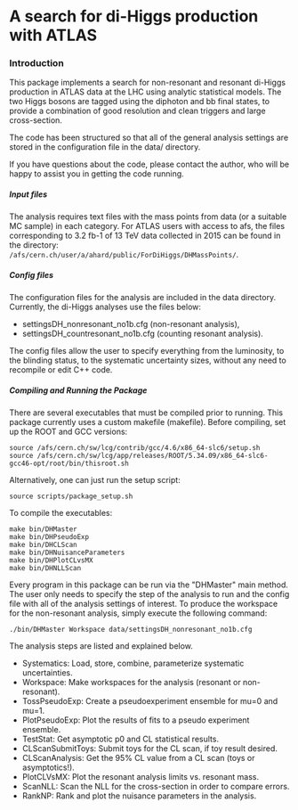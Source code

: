 # A search for di-Higgs production with ATLAS

### Introduction
This package implements a search for non-resonant and resonant di-Higgs
production in ATLAS data at the LHC using analytic statistical models. The two
Higgs bosons are tagged using the diphoton and bb final states, to provide 
a combination of good resolution and clean triggers and large cross-section. 

The code has been structured so that all of the general analysis settings are 
stored in the configuration file in the data/ directory.

If you have questions about the code, please contact the author, who will be 
happy to assist you in getting the code running.

##### Input files

The analysis requires text files with the mass points from data (or a suitable 
MC sample) in each category. For ATLAS users with access to afs, the files 
corresponding to 3.2 fb-1 of 13 TeV data collected in 2015 can be found in the 
directory: `/afs/cern.ch/user/a/ahard/public/ForDiHiggs/DHMassPoints/`.

##### Config files

The configuration files for the analysis are included in the data directory. 
Currently, the di-Higgs analyses use the files below:
 - settingsDH_nonresonant_no1b.cfg (non-resonant analysis),
 - settingsDH_countresonant_no1b.cfg (counting resonant analysis).


The config files allow the user to specify everything from the luminosity, to 
the blinding status, to the systematic uncertainty sizes, without any need to 
recompile or edit C++ code.

##### Compiling and Running the Package

There are several executables that must be compiled prior to running. This 
package currently uses a custom makefile (makefile). Before compiling, set up
the ROOT and GCC versions:
```
source /afs/cern.ch/sw/lcg/contrib/gcc/4.6/x86_64-slc6/setup.sh 
source /afs/cern.ch/sw/lcg/app/releases/ROOT/5.34.09/x86_64-slc6-gcc46-opt/root/bin/thisroot.sh
```

Alternatively, one can just run the setup script:
```
source scripts/package_setup.sh
```

To compile the executables:
```
make bin/DHMaster
make bin/DHPseudoExp
make bin/DHCLScan
make bin/DHNuisanceParameters
make bin/DHPlotCLvsMX
make bin/DHNLLScan
```

Every program in this package can be run via the "DHMaster" main method. The 
user only needs to specify the step of the analysis to run and the config file
with all of the analysis settings of interest. To produce the workspace for the
non-resonant analysis, simply execute the following command:
```
./bin/DHMaster Workspace data/settingsDH_nonresonant_no1b.cfg
```

The analysis steps are listed and explained below.
 - Systematics: Load, store, combine, parameterize systematic uncertainties.
 - Workspace: Make workspaces for the analysis (resonant or non-resonant).
 - TossPseudoExp: Create a pseudoexperiment ensemble for mu=0 and mu=1.
 - PlotPseudoExp: Plot the results of fits to a pseudo experiment ensemble.
 - TestStat: Get asymptotic p0 and CL statistical results.
 - CLScanSubmitToys: Submit toys for the CL scan, if toy result desired.
 - CLScanAnalysis: Get the 95% CL value from a CL scan (toys or asymptotics!).
 - PlotCLVsMX: Plot the resonant analysis limits vs. resonant mass.
 - ScanNLL: Scan the NLL for the cross-section in order to compare errors.
 - RankNP: Rank and plot the nuisance parameters in the analysis.